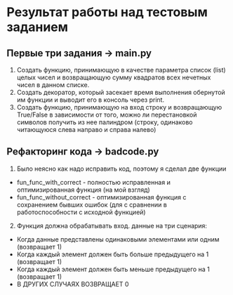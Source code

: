 # Результат работы над тестовым заданием
## Первые три задания -> main.py
1. Создать функцию, принимающую в качестве параметра список (list) целых чисел и возвращающую сумму квадратов всех нечетных чисел в данном списке.
2. Создать декоратор, который засекает время выполнения обернутой им функции и выводит его в консоль через print.
3. Создать функцию, принимающую на вход строку и возвращающую True/False в зависимости от того, можно ли перестановкой символов получить из нее палиндром (строку, одинаково читающуюся слева направо и справа налево)
## Рефакторинг кода -> badcode.py
1. Было неясно как надо исправить код, поэтому я сделал две функции
  * fun_func_with_correct - полностью исправленная и оптимизированная функция (на мой взгляд)
  * fun_func_without_correct -  оптимизированная функция с сохранением бывших ошибок (для с сравнении в работоспособности с исходной функцией)
2. Функция должна обрабатывать вход. данные на три сценария:
  * Когда данные представлены одинаковыми элементами или одним (возвращает 1)
  * Когда каждый элемент должен  быть больше предыдущего на 1 (возвращает 1)
  * Когда каждый элемент должен  быть меньше предыдущего на 1 (возвращает 1)
  * В ДРУГИХ СЛУЧАЯХ ВОЗВРАЩАЕТ 0
